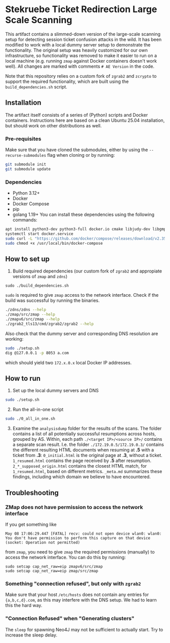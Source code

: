 # Stekruebe Ticket Redirection Large Scale Scanning
This artifact contains a slimmed-down version of the large-scale scanning setup for detecting session ticket confusion attacks in the wild.
It has been modified to work with a local dummy server setup to demonstrate the functionality.
The original setup was heavily customized for our own infrastructure, so functionality was removed to make it easier to run on a local machine (e.g. running `zmap` against Docker containers doesn't work well).
All changes are marked with comments `# AE Version` in the code.

Note that this repository relies on a custom fork of `zgrab2` and `zcrypto` to support the required functionality, which are built using the `build_dependencies.sh` script.

## Installation
The artifact itself consists of a series of (Python) scripts and Docker containers.
Instructions here are based on a clean Ubuntu 25.04 installation, but should work on other distributions as well.
### Pre-requisites
Make sure that you have cloned the submodules, either by using the `--recurse-submodules` flag when cloning or by running:
```bash
git submodule init
git submodule update
```
### Dependencies
- Python 3.12+
- Docker
- Docker Compose
- pip
- golang 1.19+
You can install these dependencies using the following commands:
```bash
apt install python3-dev python3-full docker.io cmake libjudy-dev libgmp-dev libpcap-dev flex byacc libjson-c-dev gengetopt libunistring-dev golang
systemctl start docker.service
sudo curl -L "https://github.com/docker/compose/releases/download/v2.35.1/docker-compose-$(uname -s)-$(uname -m)" -o /usr/local/bin/docker-compose
sudo chmod +x /usr/local/bin/docker-compose
```

## How to set up
1. Build required dependencies (our custom fork of `zgrab2` and appropiate versions of `zmap` and `zdns`)
```
sudo ./build_dependencies.sh
```
`sudo` is required to give `zmap` access to the network interface.
Check if the build was successful by running the binaries.
```bash
./zdns/zdns --help
./zmap/src/zmap --help
./zmapv6/src/zmap --help
./zgrab2_tls13/cmd/zgrab2/zgrab2 --help
```

Also check that the dummy server and corresponding DNS resolution are working:
```bash
sudo ./setup.sh
dig @127.0.0.1 -p 8053 a.com
```
which should yield two `172.x.0.x` local Docker IP addresses.

## How to run
1. Set up the local dummy servers and DNS
```bash
sudo ./setup.sh
```
2. Run the all-in-one script
```bash
sudo ./0_all_in_one.sh
```
3. Examine the `analysisdump` folder for the results of the scans.
The folder contains a list of all potentially successful resumptions across hosts, grouped by AS.
        Within, each path `./<target IP>/<source IP>/` contains a separate scan result.
I.e. the folder `./172.19.0.5/172.19.0.3/` contains the different resulting HTML documents when resuming at **.5** with a ticket from **.3**:
`0_initial.html` is the original page at **.3**, without a ticket. `1_resumed.html` contains the page received by **.5** after resumption.
`2_*_supposed_origin.html` contains the closest HTML match, for `1_resumed.html`, based on different metrics.
`_meta.md` summarizes these findings, including which domain we believe to have encountered.
## Troubleshooting
### ZMap does not have permission to access the network interface
If you get something like
```
May 08 17:06:29.447 [FATAL] recv: could not open device wlan0: wlan0: You don't have permission to perform this capture on that device (socket: Operation not permitted)
```
from `zmap`, you need to give `zmap` the required permissions (manually) to access the network interface. You can do this by running:
```
sudo setcap cap_net_raw=eip zmapv6/src/zmap                                                                                               
sudo setcap cap_net_raw=eip zmap/src/zmap
```
### Something "connection refused", but only with `zgrab2`
Make sure that your host `/etc/hosts` does not contain any entries for `{a,b,c,d}.com`, as this may interfere with the DNS setup.
We had to learn this the hard way.

### "Connection Refused" when "Generating clusters"
The `sleep` for spawning Neo4J may not be sufficient to actually start. Try to increase the sleep delay.
